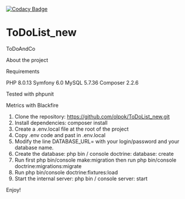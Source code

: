 [![Codacy Badge](https://app.codacy.com/project/badge/Grade/8e2cbee22dad49e8983645203eeea229)](https://www.codacy.com/gh/olpok/ToDoList_new/dashboard?utm_source=github.com&amp;utm_medium=referral&amp;utm_content=olpok/ToDoList_new&amp;utm_campaign=Badge_Grade)

# ToDoList_new

ToDoAndCo

About the project

Requirements

PHP 8.0.13 
Symfony 6.0 
MySQL 5.7.36 
Composer 2.2.6

Tested with phpunit

Metrics with Blackfire

1. Clone the repository: https://github.com/olpok/ToDoList_new.git
2. Install dependencies: composer install
3. Create a .env.local file at the root of the project
4. Copy .env code and past in .env.local
5. Modify the line DATABASE_URL= with your login/password and your database name.
6. Create the database: php bin / console doctrine: database: create
7. Run first php bin/console make:migration then run php bin/console doctrine:migrations:migrate
8. Run php bin/console doctrine:fixtures:load
9. Start the internal server: php bin / console server: start

Enjoy!
